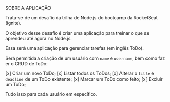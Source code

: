 SOBRE A APLICAÇÃO

Trata-se de um desafio da trilha de Node.js do bootcamp da RocketSeat (ignite).

O objetivo desse desafio é criar uma aplicação para treinar o que se aprendeu até agora no Node.js.

Essa será uma aplicação para gerenciar tarefas (em inglês ToDo).

Será permitida a criação de um usuário com `name` e `username`, bem como fazer o CRUD de ToDo:

[x] Criar um novo ToDo;
[x] Listar todos os ToDos;
[x] Alterar o `title` e `deadline` de um ToDo existente;
[x] Marcar um ToDo como feito;
[x] Excluir um ToDo;

Tudo isso para cada usuário em específico.
 
